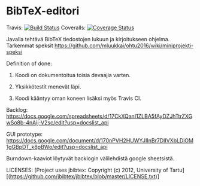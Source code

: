 # BibTeX-editori

Travis: [![Build Status](https://travis-ci.org/Lohtuprojekti/Referenzixx.svg?branch=master)](https://travis-ci.org/Lohtuprojekti/Referenzixx)
Coveralls: [![Coverage Status](https://coveralls.io/repos/github/Lohtuprojekti/Referenzixx/badge.svg?branch=master)](https://coveralls.io/github/Lohtuprojekti/Referenzixx?branch=master)

Javalla tehtävä BibTeX tiedostojen lukuun ja kirjoitukseen ohjelma. Tarkemmat speksit https://github.com/mluukkai/ohtu2016/wiki/miniprojekti-speksi

Definition of done:

1. Koodi on dokumentoitua toisia devaajia varten.
 
2. Yksikkötestit menevät läpi.
 
3. Koodi kääntyy oman koneen lisäksi myös Travis CI.

Backlog:
https://docs.google.com/spreadsheets/d/17CkXQanI1ZLBA5fAyDZJhTtrZXGwSo8b-4nAij-V2sc/edit?usp=docslist_api

GUI prototype: https://docs.google.com/document/d/170nPVH2HUWYJIInBr7DlIVXbLDiOM1gGBpDT_k8pBWo/edit?usp=docslist_api

Burndown-kaaviot löytyvät backlogin välilehdistä google sheetsistä.

LICENSES:
[Project uses jbibtex: Copyright (c) 2012, University of Tartu][(https://github.com/jbibtex/jbibtex/blob/master/LICENSE.txt)]
